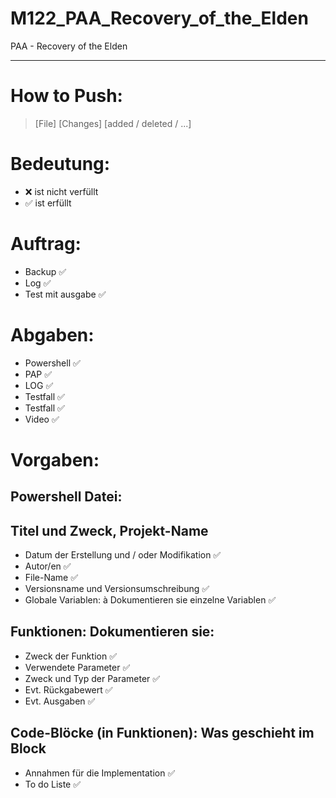 # M122_PAA_Recovery_of_the_Elden
PAA - Recovery of the Elden 

***

# How to Push:
> [File] [Changes] [added / deleted / ...]

# Bedeutung:
- ❌ ist nicht verfüllt
- ✅ ist erfüllt

# Auftrag:
- Backup ✅
- Log ✅
- Test mit ausgabe ✅

# Abgaben:
- Powershell ✅
- PAP ✅
- LOG ✅
- Testfall ✅
- Testfall ✅
- Video ✅

# Vorgaben: 
  ## Powershell Datei:
  
  ## Titel und Zweck, Projekt-Name 
  - Datum der Erstellung und / oder Modifikation ✅
  - Autor/en ✅
  - File-Name ✅
  - Versionsname und Versionsumschreibung ✅
  - Globale Variablen: à Dokumentieren sie einzelne Variablen ✅ 
  
  ## Funktionen: Dokumentieren sie:
  - Zweck der Funktion ✅
  - Verwendete Parameter ✅
  - Zweck und Typ der Parameter ✅
  - Evt. Rückgabewert ✅
  - Evt. Ausgaben ✅

  ## Code-Blöcke (in Funktionen): Was geschieht im Block 
  - Annahmen für die Implementation ✅
  - To do Liste ✅